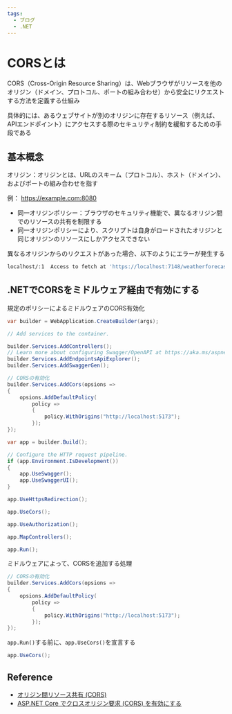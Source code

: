 ```yaml
---
tags:
  - ブログ
  - .NET
---
```


# CORSとは

CORS（Cross-Origin Resource Sharing）は、Webブラウザがリソースを他のオリジン（ドメイン、プロトコル、ポートの組み合わせ）から安全にリクエストする方法を定義する仕組み

具体的には、あるウェブサイトが別のオリジンに存在するリソース（例えば、APIエンドポイント）にアクセスする際のセキュリティ制約を緩和するための手段である

## 基本概念
オリジン：オリジンとは、URLのスキーム（プロトコル）、ホスト（ドメイン）、およびポートの組み合わせを指す

例： https://example.com:8080

- 同一オリジンポリシー：ブラウザのセキュリティ機能で、異なるオリジン間でのリソースの共有を制限する
- 同一オリジンポリシーにより、スクリプトは自身がロードされたオリジンと同じオリジンのリソースにしかアクセスできない

異なるオリジンからのリクエストがあった場合、以下のようにエラーが発生する
```bash
localhost/:1  Access to fetch at 'https://localhost:7148/weatherforecast' from origin 'http://localhost:5173' has been blocked by CORS policy: No 'Access-Control-Allow-Origin' header is present on the requested resource. If an opaque response serves your needs, set the request's mode to 'no-cors' to fetch the resource with CORS disabled.
```

## .NETでCORSをミドルウェア経由で有効にする
規定のポリシーによるミドルウェアのCORS有効化
```cs title="Program.cs"
var builder = WebApplication.CreateBuilder(args);

// Add services to the container.

builder.Services.AddControllers();
// Learn more about configuring Swagger/OpenAPI at https://aka.ms/aspnetcore/swashbuckle
builder.Services.AddEndpointsApiExplorer();
builder.Services.AddSwaggerGen();

// CORSの有効化
builder.Services.AddCors(opsions =>
{
    opsions.AddDefaultPolicy(
        policy =>
        {
            policy.WithOrigins("http://localhost:5173");
        });
});

var app = builder.Build();

// Configure the HTTP request pipeline.
if (app.Environment.IsDevelopment())
{
    app.UseSwagger();
    app.UseSwaggerUI();
}

app.UseHttpsRedirection();

app.UseCors();

app.UseAuthorization();

app.MapControllers();

app.Run();
```

ミドルウェアによって、CORSを追加する処理
```cs
// CORSの有効化
builder.Services.AddCors(opsions =>
{
    opsions.AddDefaultPolicy(
        policy =>
        {
            policy.WithOrigins("http://localhost:5173");
        });
});
```

`app.Run()`する前に、`app.UseCors()`を宣言する
```cs
app.UseCors();
```

## Reference
- [オリジン間リソース共有 (CORS)](https://developer.mozilla.org/ja/docs/Web/HTTP/CORS)
- [ASP.NET Core でクロスオリジン要求 (CORS) を有効にする](https://learn.microsoft.com/ja-jp/aspnet/core/security/cors?view=aspnetcore-8.0)
